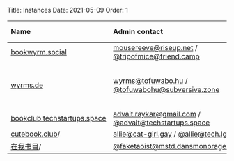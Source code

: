Title: Instances
Date: 2021-05-09
Order: 1


| Name | Admin contact | Open registration? | Theme |
| :--- | :------------ | :----------------- | :-----|
| [bookwyrm.social](https://bookwyrm.social/) | mousereeve@riseup.net / [@tripofmice@friend.camp](https://friend.camp/@tripofmice) | ❌ | General |
| [wyrms.de](https://wyrms.de/) | wyrms@tofuwabo.hu / [@tofuwabohu@subversive.zone](https://subversive.zone/@tofuwabohu) | ✅ | The Dispossessed (Le Guin) and everything else |
| [bookclub.techstartups.space](https://bookclub.techstartups.space/) | advait.raykar@gmail.com / [@advait@techstartups.space](https://techstartups.space/@advait) | ✅ | Non-fiction |
| [cutebook.club](https://cutebook.cluba)/ | allie@cat-girl.gay / [@allie@tech.lgbt](https://tech.lgbt/@allie) | ✅ | General |
| [在我书目](https://book.dansmonorage.blue)/ | [@faketaoist@mstd.dansmonorage.blue](https://mstd.dansmonorage.blue/@faketaoist) | ✅ | General |
